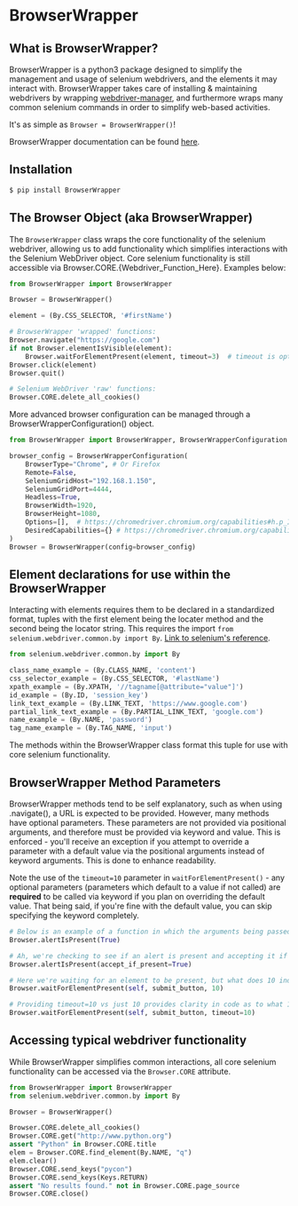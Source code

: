 # BrowserWrapper

## What is BrowserWrapper?
BrowserWrapper is a python3 package designed to simplify the management and usage of selenium webdrivers, and the elements it may interact with. BrowserWrapper takes care of installing & maintaining webdrivers by wrapping [webdriver-manager](https://github.com/SergeyPirogov/webdriver_manager), and furthermore wraps many common selenium commands in order to simplify web-based activities.

It's as simple as `Browser = BrowserWrapper()`!

BrowserWrapper documentation can be found [here](https://mikefez.github.io/BrowserWrapper/BrowserWrapper/).

## Installation
```bash
$ pip install BrowserWrapper
```

## The Browser Object (aka BrowserWrapper)
The `BrowserWrapper` class wraps the core functionality of the selenium webdriver, allowing us to add functionality which simplifies interactions with the Selenium WebDriver object. Core selenium functionality is still accessible via Browser.CORE.{Webdriver_Function_Here}. Examples below:

```python
from BrowserWrapper import BrowserWrapper

Browser = BrowserWrapper()

element = (By.CSS_SELECTOR, '#firstName')

# BrowserWrapper 'wrapped' functions:
Browser.navigate("https://google.com")
if not Browser.elementIsVisible(element):
    Browser.waitForElementPresent(element, timeout=3)  # timeout is optional as the default is 5
Browser.click(element)
Browser.quit()

# Selenium WebDriver 'raw' functions:
Browser.CORE.delete_all_cookies()
```

More advanced browser configuration can be managed through a BrowserWrapperConfiguration() object.
```python
from BrowserWrapper import BrowserWrapper, BrowserWrapperConfiguration

browser_config = BrowserWrapperConfiguration(
    BrowserType="Chrome", # Or Firefox
    Remote=False,
    SeleniumGridHost="192.168.1.150",
    SeleniumGridPort=4444,
    Headless=True,
    BrowserWidth=1920,
    BrowserHeight=1080,
    Options=[],  # https://chromedriver.chromium.org/capabilities#h.p_ID_106
    DesiredCapabilities={} # https://chromedriver.chromium.org/capabilities#h.p_ID_52
)
Browser = BrowserWrapper(config=browser_config)
```

## Element declarations for use within the BrowserWrapper
Interacting with elements requires them to be declared in a standardized format, tuples with the first element being the locater method and the second being the locator string. This requires the import `from selenium.webdriver.common.by import By`. [Link to selenium's reference](https://www.selenium.dev/selenium/docs/api/py/webdriver/selenium.webdriver.common.by.html).

```python
from selenium.webdriver.common.by import By

class_name_example = (By.CLASS_NAME, 'content')
css_selector_example = (By.CSS_SELECTOR, '#lastName')
xpath_example = (By.XPATH, '//tagname[@attribute="value"]')
id_example = (By.ID, 'session_key')
link_text_example = (By.LINK_TEXT, 'https://www.google.com')
partial_link_text_example = (By.PARTIAL_LINK_TEXT, 'google.com')
name_example = (By.NAME, 'password')
tag_name_example = (By.TAG_NAME, 'input')
```

The methods within the BrowserWrapper class format this tuple for use with core selenium functionality.

## BrowserWrapper Method Parameters
BrowserWrapper methods tend to be self explanatory, such as when using .navigate(), a URL is expected to be provided. However, many methods have optional parameters. These parameters are not provided via positional arguments, and therefore must be provided via keyword and value. This is enforced - you'll receive an exception if you attempt to override a parameter with a default value via the positional arguments instead of keyword arguments. This is done to enhance readability.

Note the use of the `timeout=10` parameter in `waitForElementPresent()` - any optional parameters (parameters which default to a value if not called) are **required** to be called via keyword if you plan on overriding the default value. That being said, if you're fine with the default value, you can skip specifying the keyword completely.

```python
# Below is an example of a function in which the arguments being passed are not easily identifiable. Are we stating that the alert is indeed present to the Browser? What does True mean here?
Browser.alertIsPresent(True)

# Ah, we're checking to see if an alert is present and accepting it if so!
Browser.alertIsPresent(accept_if_present=True)

# Here we're waiting for an element to be present, but what does 10 indicate? (alright, it's probably the timeout, but still!)
Browser.waitForElementPresent(self, submit_button, 10)

# Providing timeout=10 vs just 10 provides clarity in code as to what 10's purpose is
Browser.waitForElementPresent(self, submit_button, timeout=10)
```

## Accessing typical webdriver functionality
While BrowserWrapper simplifies common interactions, all core selenium functionality can be accessed via the `Browser.CORE` attribute.

```python
from BrowserWrapper import BrowserWrapper
from selenium.webdriver.common.by import By

Browser = BrowserWrapper()

Browser.CORE.delete_all_cookies()
Browser.CORE.get("http://www.python.org")
assert "Python" in Browser.CORE.title
elem = Browser.CORE.find_element(By.NAME, "q")
elem.clear()
Browser.CORE.send_keys("pycon")
Browser.CORE.send_keys(Keys.RETURN)
assert "No results found." not in Browser.CORE.page_source
Browser.CORE.close()
```